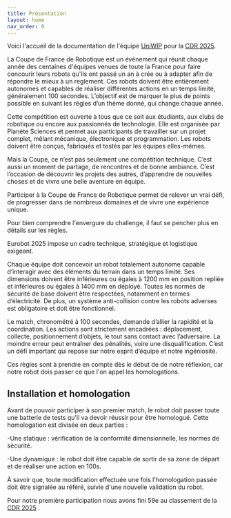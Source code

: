 ```yaml
---
title: Présentation
layout: home
nav_order: 0
---
```


Voici l'accueil de la documentation de l'équipe [UniWIP] pour la [CDR 2025].

La Coupe de France de Robotique est un événement qui réunit chaque année des centaines d'équipes venues de toute la France pour faire concourir leurs robots qu'ils ont passé un an à crée ou à adapter afin de répondre le mieux à un reglement. Ces robots doivent être entièrement autonomes et capables de réaliser différentes actions en un temps limité, généralement 100 secondes. L’objectif est de marquer le plus de points possible en suivant les règles d’un thème donné, qui change chaque année.

Cette compétition est ouverte à tous que ce soit aux étudiants, aux clubs de robotique ou encore aux passionnés de technologie. Elle est organisée par Planète Sciences et permet aux participants de travailler sur un projet complet, mêlant mécanique, électronique et programmation. Les robots doivent être conçus, fabriqués et testés par les équipes elles-mêmes.

Mais la Coupe, ce n’est pas seulement une compétition technique. C’est aussi un moment de partage, de rencontres et de bonne ambiance. C’est l’occasion de découvrir les projets des autres, d’apprendre de nouvelles choses et de vivre une belle aventure en équipe.

Participer à la Coupe de France de Robotique permet de relever un vrai défi, de progresser dans de nombreux domaines et de vivre une expérience unique.

Pour bien comprendre l'envergure du challenge, il faut se pencher plus en détails sur les règles.

Eurobot 2025 impose un cadre technique, stratégique et logistique exigeant.

Chaque équipe doit concevoir un robot totalement autonome capable d’interagir avec des éléments du terrain dans un temps limité. Ses dimensions doivent être inférieures ou égales à 1200 mm en position repliée et inférieures ou égales à 1400 mm en déployé. Toutes les normes de sécurité de base doivent être respectées, notamment en termes d’électricité.
De plus, un système anti-collision contre les robots adverses est obligatoire et doit être fonctionnel.

Le match, chronométré à 100 secondes, demande d’allier la rapidité et la coordination.
Les actions sont strictement encadrées : déplacement, collecte, positionnement d’objets, le tout sans contact avec l’adversaire.
La moindre erreur peut entraîner des pénalités, voire une disqualification. C’est un défi important qui repose sur notre esprit d’équipe et notre ingéniosité.

Ces règles sont à prendre en compte dès le début de de notre réflexion, car notre robot dois passer ce que l'on appel les homologations.

## Installation et homologation

Avant de pouvoir participer à son premier match, le robot doit passer toute une batterie de tests qu'il va devoir réussir pour être homologué. Cette homologation est divisée en deux parties :

-Une statique : vérification de la conformité dimensionnelle, les normes de sécurité.

-Une dynamique : le robot doit être capable de sortir de sa zone de départ et de réaliser une action en 100s.

À savoir que, toute modification effectuée une fois l'homologation passée doit être signalée au référé, suivie d'une nouvelle validation du robot.


Pour notre première participation nous avons fini 59e au classement de la [CDR 2025] .

[UniWIP]: https://github.com/orgs/Unimakers/teams/uniwip
[CDR 2025]: https://www.coupederobotique.fr/edition-2025/
[Just The Docs]: https://just-the-docs.com/
[Jekyll]: https://jekyllrb.com

